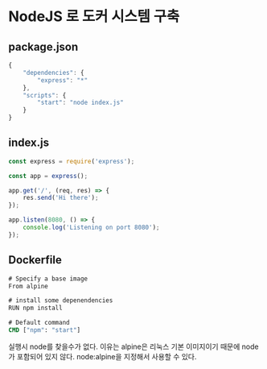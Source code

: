 # NodeJS 로 도커 시스템 구축

## package.json

```javascript
{
    "dependencies": {
        "express": "*"
    },
    "scripts": {
        "start": "node index.js"
    }
}
```

## index.js

```javascript
const express = require('express');

const app = express();

app.get('/', (req, res) => {
    res.send('Hi there');
});

app.listen(8080, () => {
    console.log('Listening on port 8080');
});
```

## Dockerfile

```cmd
# Specify a base image
From alpine

# install some depenendencies
RUN npm install

# Default command
CMD ["npm": "start"] 
```

실행시 node를 찾을수가 없다. 이유는 alpine은 리눅스 기본 이미지이기 때문에 node가 포함되어 있지 않다. 
node:alpine을 지정해서 사용할 수 있다. 
